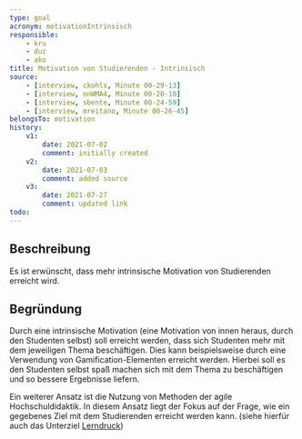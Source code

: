 ```yaml
---
type: goal
acronym: motivationIntrinsisch
responsible: 
    - kru
    - duz
    - ako
title: Motivation von Studierenden - Intrinsisch
source:
    - [interview, ckohls, Minute 00-29-13]
    - [interview, nnWMA4, Minute 00-20-10]
    - [interview, sbente, Minute 00-24-59]
    - [interview, mreitano, Minute 00-26-45]
belongsTo: motivation
history:
    v1:
        date: 2021-07-02
        comment: initially created
    v2:
        date: 2021-07-03
        comment: added source
    v3:
        date: 2021-07-27
        comment: updated link
todo: 
---
```


## Beschreibung

Es ist erwünscht, dass mehr intrinsische Motivation von Studierenden erreicht wird.

## Begründung

Durch eine intrinsische Motivation (eine Motivation von innen heraus, durch den Studenten selbst) soll erreicht werden, dass sich Studenten mehr mit dem jeweiligen Thema beschäftigen. Dies kann beispielsweise durch eine Verwendung von Gamification-Elementen erreicht werden. Hierbei soll es den Studenten selbst spaß machen sich mit dem Thema zu beschäftigen und so bessere Ergebnisse liefern. 

Ein weiterer Ansatz ist die Nutzung von Methoden der agile Hochschuldidaktik. In diesem Ansatz liegt der Fokus auf der Frage, wie ein gegebenes Ziel mit dem Studierenden erreicht werden kann. (siehe hierfür auch das Unterziel [Lerndruck](https://divekit.github.io/divekit-roadmap/goals/motivationLerndruck.html))

